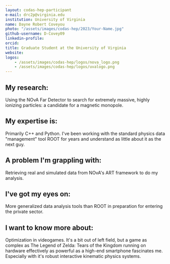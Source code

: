 ```yaml
---
layout: codas-hep-participant
e-mail: drc2p@virginia.edu
institution: University of Virginia
name: Dayne Robert Coveyou
photo: "/assets/images/codas-hep/2023/Your-Name.jpg"
github-username: D-Covey09
linkedin-profile:
orcid:
title: Graduate Student at the University of Virginia
website:
logos:
    - /assets/images/codas-hep/logos/nova_logo.png
    - /assets/images/codas-hep/logos/uvalogo.png
---
```


## My research:
Using the NOvA Far Detector to search for extremely massive, highly ionizing particles: a candidate for a magnetic monopole.

## My expertise is:
Primarily C++ and Python. I've been working with the standard physics data "management" tool ROOT for years and understand as little about it as the next guy.

## A problem I'm grappling with:
Retrieving real and simulated data from NOvA's ART framework to do my analysis.

## I've got my eyes on:
More generalized data analysis tools than ROOT in preparation for entering the private sector.

## I want to know more about:
Optimization in videogames. It's a bit out of left field, but a game as complex as The Legend of Zelda: Tears of the Kingdom running on hardware effectively as powerful as a high-end smartphone fascinates me. Especially with it's robust interactive kinematic physics systems.

